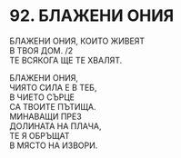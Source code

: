 # 92. БЛАЖЕНИ ОНИЯ  
  
БЛАЖЕНИ ОНИЯ,
КОИТО ЖИВЕЯТ  
В ТВОЯ ДОМ. /2  
ТЕ ВСЯКОГА ЩЕ ТЕ ХВАЛЯТ.
  
БЛАЖЕНИ ОНИЯ,  
ЧИЯТО СИЛА Е В ТЕБ,  
В ЧИЕТО СЪРЦЕ  
СА ТВОИТЕ ПЪТИЩА.  
МИНАВАЩИ ПРЕЗ  
ДОЛИНАТА НА ПЛАЧА,  
ТЕ Я ОБРЪЩАТ  
В МЯСТО НА ИЗВОРИ.  
